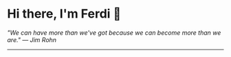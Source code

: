 <h1>Hi there, I'm Ferdi 👋</h1>

<p><em>
  "We can have more than we've got because we can become more than we are." — Jim Rohn
</em></p>

---
